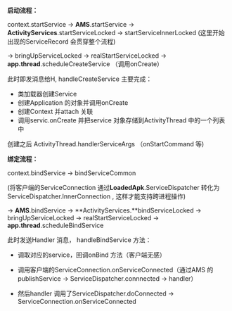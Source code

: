 **启动流程：**

context.startService -> **AMS**.startService -> **ActivityServices**.startServiceLocked -> startServiceInnerLocked (这里开始出现的ServiceRecord 会贯穿整个流程)

-> bringUpServiceLocked -> realStartServiceLocked -> **app.thread**.scheduleCreateService （调用onCreate） 

此时即发消息给H, handleCreateService 主要完成：

- 类加载器创建Service
- 创建Application 的对象并调用onCreate
- 创建Context 并attach 关联
- 调用servic.onCreate 并把service 对象存储到ActivityThread 中的一个列表中

创建之后 ActivityThread.handlerServiceArgs （onStartCommand 等)



**绑定流程：**

context.bindService -> bindServiceCommon

(将客户端的ServiceConnection 通过**LoadedApk**.ServiceDispatcher 转化为ServiceDispatcher.InnerConnection , 这样才能支持跨进程操作)

  -> **AMS**.bindService -> **ActivityServices.**bindServiceLocked -> bringUpServiceLocked -> realStartServiceLocked -> **app.thread**.scheduleBindService

此时发送Handler 消息， handleBindService 方法：

- 调取对应的service，回调onBind 方法（客户端无感）
- 调用客户端的ServiceConnection.onServiceConnected（通过AMS 的publishService -> ServiceDispatcher.connnected -> handler）

- 然后handler 调用了ServiceDispatcher.doConnected -> ServiceConnection.onServiceConnected

